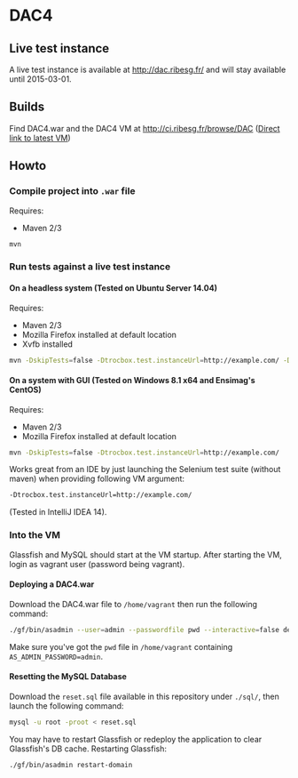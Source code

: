 # DAC4

## Live test instance
A live test instance is available at http://dac.ribesg.fr/ and will stay available until 2015-03-01.

## Builds
Find DAC4.war and the DAC4 VM at http://ci.ribesg.fr/browse/DAC ([Direct link to latest VM](http://ci.ribesg.fr/browse/DAC-VM/latestSuccessful/artifact/shared/VM/dac4.vmdk))

## Howto

### Compile project into ``.war`` file
Requires:
* Maven 2/3
````bash
mvn
````

### Run tests against a live test instance
#### On a headless system (Tested on Ubuntu Server 14.04)
Requires:
* Maven 2/3
* Mozilla Firefox installed at default location
* Xvfb installed
````bash
mvn -DskipTests=false -Dtrocbox.test.instanceUrl=http://example.com/ -Dtrocbox.test.display=:20
````
#### On a system with GUI (Tested on Windows 8.1 x64 and Ensimag's CentOS)
Requires:
* Maven 2/3
* Mozilla Firefox installed at default location
````bash
mvn -DskipTests=false -Dtrocbox.test.instanceUrl=http://example.com/
````
Works great from an IDE by just launching the Selenium test suite (without maven) when providing following VM argument:
````bash
-Dtrocbox.test.instanceUrl=http://example.com/
````
(Tested in IntelliJ IDEA 14).

### Into the VM
Glassfish and MySQL should start at the VM startup.
After starting the VM, login as vagrant user (password being vagrant).
#### Deploying a DAC4.war
Download the DAC4.war file to ``/home/vagrant`` then run the following command:
````bash
./gf/bin/asadmin --user=admin --passwordfile pwd --interactive=false deploy --force=true DAC4.war
````
Make sure you've got the ``pwd`` file in ``/home/vagrant`` containing ``AS_ADMIN_PASSWORD=admin``.
#### Resetting the MySQL Database
Download the ``reset.sql`` file available in this repository under ``./sql/``, then launch the following command:
````bash
mysql -u root -proot < reset.sql
````
You may have to restart Glassfish or redeploy the application to clear Glassfish's DB cache. Restarting Glassfish:
````bash
./gf/bin/asadmin restart-domain
````

